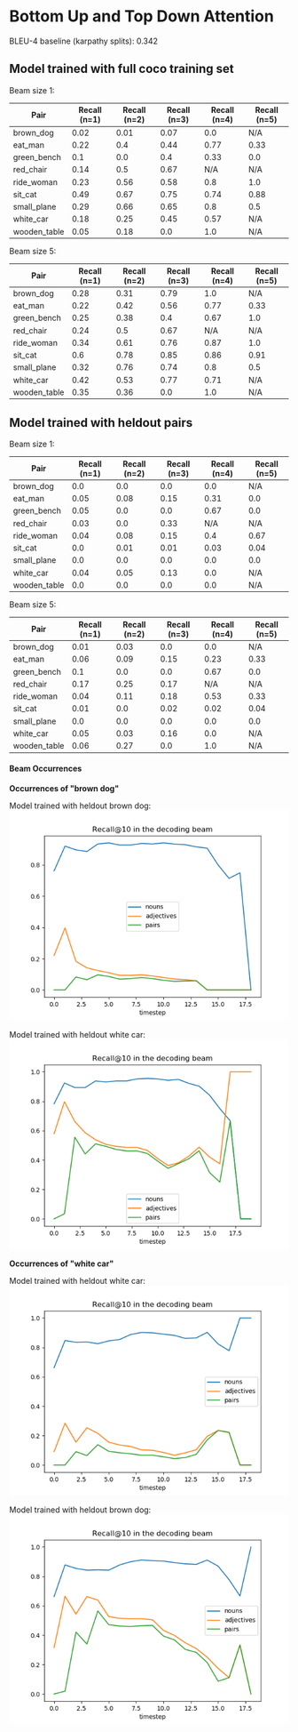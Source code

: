 # Bottom Up and Top Down Attention

BLEU-4 baseline (karpathy splits): 0.342

## Model trained with full coco training set
Beam size 1:

Pair | Recall (n=1) | Recall (n=2) | Recall (n=3) | Recall (n=4) | Recall (n=5)
-----|--------------| -------------| -------------| -------------| -----------
brown_dog | 0.02 | 0.01 | 0.07 | 0.0 | N/A
eat_man | 0.22 | 0.4 | 0.44 | 0.77 | 0.33
green_bench | 0.1 | 0.0 | 0.4 | 0.33 | 0.0
red_chair | 0.14 | 0.5 | 0.67 | N/A | N/A
ride_woman | 0.23 | 0.56 | 0.58 | 0.8 | 1.0
sit_cat | 0.49 | 0.67 | 0.75 | 0.74 | 0.88
small_plane | 0.29 | 0.66 | 0.65 | 0.8 | 0.5
white_car | 0.18 | 0.25 | 0.45 | 0.57 | N/A
wooden_table | 0.05 | 0.18 | 0.0 | 1.0 | N/A


Beam size 5:

Pair | Recall (n=1) | Recall (n=2) | Recall (n=3) | Recall (n=4) | Recall (n=5)
-----|--------------| -------------| -------------| -------------| -----------
brown_dog | 0.28 | 0.31 | 0.79 | 1.0 | N/A | 
eat_man | 0.22 | 0.42 | 0.56 | 0.77 | 0.33 | 
green_bench | 0.25 | 0.38 | 0.4 | 0.67 | 1.0 | 
red_chair | 0.24 | 0.5 | 0.67 | N/A | N/A | 
ride_woman | 0.34 | 0.61 | 0.76 | 0.87 | 1.0 | 
sit_cat | 0.6 | 0.78 | 0.85 | 0.86 | 0.91 | 
small_plane | 0.32 | 0.76 | 0.74 | 0.8 | 0.5 | 
white_car | 0.42 | 0.53 | 0.77 | 0.71 | N/A | 
wooden_table | 0.35 | 0.36 | 0.0 | 1.0 | N/A |

## Model trained with heldout pairs
Beam size 1:

Pair | Recall (n=1) | Recall (n=2) | Recall (n=3) | Recall (n=4) | Recall (n=5)
-----|--------------| -------------| -------------| -------------| -----------
brown_dog | 0.0 | 0.0 | 0.0 | 0.0 | N/A | 
eat_man | 0.05 | 0.08 | 0.15 | 0.31 | 0.0 | 
green_bench | 0.05 | 0.0 | 0.0 | 0.67 | 0.0 | 
red_chair | 0.03 | 0.0 | 0.33 | N/A | N/A | 
ride_woman | 0.04 | 0.08 | 0.15 | 0.4 | 0.67 | 
sit_cat | 0.0 | 0.01 | 0.01 | 0.03 | 0.04 | 
small_plane | 0.0 | 0.0 | 0.0 | 0.0 | 0.0 | 
white_car | 0.04 | 0.05 | 0.13 | 0.0 | N/A | 
wooden_table | 0.0 | 0.0 | 0.0 | 0.0 | N/A |

Beam size 5:

Pair | Recall (n=1) | Recall (n=2) | Recall (n=3) | Recall (n=4) | Recall (n=5)
-----|--------------| -------------| -------------| -------------| -----------
brown_dog | 0.01 | 0.03 | 0.0 | 0.0 | N/A | 
eat_man | 0.06 | 0.09 | 0.15 | 0.23 | 0.33 | 
green_bench | 0.1 | 0.0 | 0.0 | 0.67 | 0.0 | 
red_chair | 0.17 | 0.25 | 0.17 | N/A | N/A | 
ride_woman | 0.04 | 0.11 | 0.18 | 0.53 | 0.33 | 
sit_cat | 0.01 | 0.0 | 0.02 | 0.02 | 0.04 | 
small_plane | 0.0 | 0.0 | 0.0 | 0.0 | 0.0 | 
white_car | 0.05 | 0.03 | 0.16 | 0.0 | N/A | 
wooden_table | 0.06 | 0.27 | 0.0 | 1.0 | N/A | 

#### Beam Occurrences

**Occurrences of "brown dog"**

Model trained with heldout brown dog:
![Beam Occurrences](beam_occurrences_butd_brown_dog_brown_dog.png)

Model trained with heldout white car:
![Beam Occurrences](beam_occurrences_butd_white_car_brown_dog.png)


**Occurrences of "white car"**

Model trained with heldout white car:
![Beam Occurrences](beam_occurrences_butd_white_car_white_car.png)

Model trained with heldout brown dog:
![Beam Occurrences](beam_occurrences_butd_brown_dog_white_car.png)


